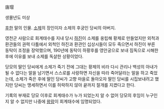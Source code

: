 唐瑁

생몰년도 미상

[후한](%ED%9B%84%ED%95%9C.md) 말의 인물.
[소제](%EC%86%8C%EC%A0%9C%28%EC%82%BC%EA%B5%AD%EC%A7%80%29#s-2.md)의 장인이자 소제의
후궁인 당씨의 아버지.

영천군 사람으로 회계태수를 지내 당시 [하진](%ED%95%98%EC%A7%84.md)이 소제를 옹립해 황제로 만들었지만 외척과
환관들의 권력 다툼에서 외척인 하진과 환관인 십상시들이 모두 죽으면서 하진이 부른 동탁이 조정을 장악했으며, 190년에 동탁이 하황후를
영안궁으로 보내 짐독으로 시해한 후에 이유를 보내 소제를 독살한 상황이었다.

당모의 딸인 당씨에게 소제가 죽기 전에 그대는 황제의 비라 다시 관리나 백성의 아내가 될 수 없다는 말을 남기면서 스스로를 사랑하면 자신을
따라 죽어달라는 말을 하고 죽었는데, 소제가 죽은 후에 딸인 당씨가 고향 마을로 돌아오자 딸인 당씨를 시집보내려고 했지만 당씨는 맹세하면서
이를 허락하지 않아 끝까지 절개를 지켰다고 한다.

기록의 부재로 당모 이후로 회계태수가 누가 되었는지 알 수 없어 당모의 후임이 누구인지 알 수 없지만 나중에
[왕랑](%EC%99%95%EB%9E%91.md)이 회계태수에 임명되었다.

